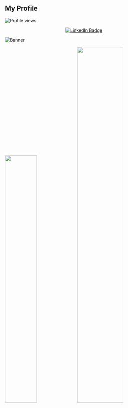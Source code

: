 ## My Profile
<p align="left"> <img src="https://komarev.com/ghpvc/?username=trn44&label=Profile%20Views&color=f88192&style=plastic" alt="Profile views"/>  
<p align="center"> <a href="https://www.linkedin.com/in/jayden-t-1289b9307/">
<img src="https://img.shields.io/badge/LinkedIn-blue?style=for-the-badge&logo=linkedin&logoColor=white" alt="LinkedIn Badge"/> </a> 

![Banner](https://github.com/user-attachments/assets/e2963a49-4b56-4896-a5bb-1336ff45fd77)

<div class='container'>
<img style="height: auto; width: 45%;" class="img" src="https://github-readme-stats.vercel.app/api/top-langs/?username=trn44&show_icons=truek&bg_color=000000&title_color=f88192&text_color=f88192&hide_border=false&border_color=6CD3BF&include_all_commits=true&count_private=true&layout=compact"/>
<img style="height: auto; width: 54%;" class="img" src="https://github-readme-streak-stats.herokuapp.com?user=trn44&theme=dark&date_format=j%20M%5B%20Y%5D&background=000000&ring=F88192&fire=F88192&dates=F8819200&sideLabels=F88192&currStreakLabel=F88192&sideNums=FFFFFF&stroke=6CD3BF&currStreakNum=FFFFFF&border=6CD3BF"/>
</div>
